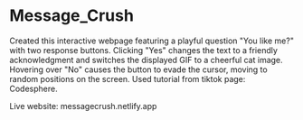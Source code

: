 # Message_Crush

Created this interactive webpage featuring a playful question "You like me?" with two response buttons. Clicking "Yes" changes the text to a friendly acknowledgment and switches the displayed GIF to a cheerful cat image. Hovering over "No" causes the button to evade the cursor, moving to random positions on the screen. Used tutorial from tiktok page: Codesphere. 

Live website: messagecrush.netlify.app
